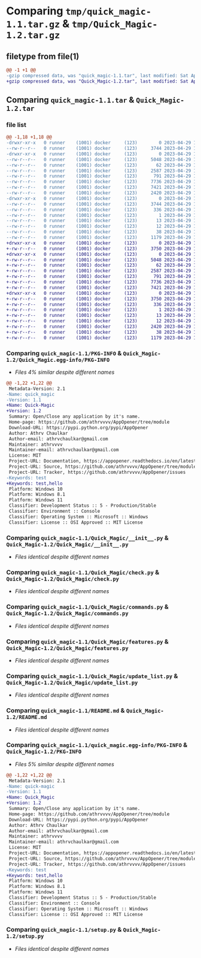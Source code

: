 # Comparing `tmp/quick_magic-1.1.tar.gz` & `tmp/Quick_Magic-1.2.tar.gz`

## filetype from file(1)

```diff
@@ -1 +1 @@
-gzip compressed data, was "quick_magic-1.1.tar", last modified: Sat Apr 29 16:02:16 2023, max compression
+gzip compressed data, was "Quick_Magic-1.2.tar", last modified: Sat Apr 29 16:29:25 2023, max compression
```

## Comparing `quick_magic-1.1.tar` & `Quick_Magic-1.2.tar`

### file list

```diff
@@ -1,18 +1,18 @@
-drwxr-xr-x   0 runner    (1001) docker     (123)        0 2023-04-29 16:02:16.089177 quick_magic-1.1/
--rw-r--r--   0 runner    (1001) docker     (123)     3744 2023-04-29 16:02:16.089177 quick_magic-1.1/PKG-INFO
-drwxr-xr-x   0 runner    (1001) docker     (123)        0 2023-04-29 16:02:16.085177 quick_magic-1.1/Quick_Magic/
--rw-r--r--   0 runner    (1001) docker     (123)     5048 2023-04-29 16:02:06.000000 quick_magic-1.1/Quick_Magic/__init__.py
--rw-r--r--   0 runner    (1001) docker     (123)       62 2023-04-29 16:02:06.000000 quick_magic-1.1/Quick_Magic/__main__.py
--rw-r--r--   0 runner    (1001) docker     (123)     2587 2023-04-29 16:02:06.000000 quick_magic-1.1/Quick_Magic/check.py
--rw-r--r--   0 runner    (1001) docker     (123)      791 2023-04-29 16:02:06.000000 quick_magic-1.1/Quick_Magic/commands.py
--rw-r--r--   0 runner    (1001) docker     (123)     7736 2023-04-29 16:02:06.000000 quick_magic-1.1/Quick_Magic/features.py
--rw-r--r--   0 runner    (1001) docker     (123)     7421 2023-04-29 16:02:06.000000 quick_magic-1.1/Quick_Magic/update_list.py
--rw-r--r--   0 runner    (1001) docker     (123)     2420 2023-04-29 16:02:06.000000 quick_magic-1.1/README.md
-drwxr-xr-x   0 runner    (1001) docker     (123)        0 2023-04-29 16:02:16.089177 quick_magic-1.1/quick_magic.egg-info/
--rw-r--r--   0 runner    (1001) docker     (123)     3744 2023-04-29 16:02:16.000000 quick_magic-1.1/quick_magic.egg-info/PKG-INFO
--rw-r--r--   0 runner    (1001) docker     (123)      336 2023-04-29 16:02:16.000000 quick_magic-1.1/quick_magic.egg-info/SOURCES.txt
--rw-r--r--   0 runner    (1001) docker     (123)        1 2023-04-29 16:02:16.000000 quick_magic-1.1/quick_magic.egg-info/dependency_links.txt
--rw-r--r--   0 runner    (1001) docker     (123)       13 2023-04-29 16:02:16.000000 quick_magic-1.1/quick_magic.egg-info/requires.txt
--rw-r--r--   0 runner    (1001) docker     (123)       12 2023-04-29 16:02:16.000000 quick_magic-1.1/quick_magic.egg-info/top_level.txt
--rw-r--r--   0 runner    (1001) docker     (123)       38 2023-04-29 16:02:16.089177 quick_magic-1.1/setup.cfg
--rw-r--r--   0 runner    (1001) docker     (123)     1179 2023-04-29 16:02:06.000000 quick_magic-1.1/setup.py
+drwxr-xr-x   0 runner    (1001) docker     (123)        0 2023-04-29 16:29:25.672764 Quick_Magic-1.2/
+-rw-r--r--   0 runner    (1001) docker     (123)     3750 2023-04-29 16:29:25.672764 Quick_Magic-1.2/PKG-INFO
+drwxr-xr-x   0 runner    (1001) docker     (123)        0 2023-04-29 16:29:25.668764 Quick_Magic-1.2/Quick_Magic/
+-rw-r--r--   0 runner    (1001) docker     (123)     5048 2023-04-29 16:29:15.000000 Quick_Magic-1.2/Quick_Magic/__init__.py
+-rw-r--r--   0 runner    (1001) docker     (123)       62 2023-04-29 16:29:15.000000 Quick_Magic-1.2/Quick_Magic/__main__.py
+-rw-r--r--   0 runner    (1001) docker     (123)     2587 2023-04-29 16:29:15.000000 Quick_Magic-1.2/Quick_Magic/check.py
+-rw-r--r--   0 runner    (1001) docker     (123)      791 2023-04-29 16:29:15.000000 Quick_Magic-1.2/Quick_Magic/commands.py
+-rw-r--r--   0 runner    (1001) docker     (123)     7736 2023-04-29 16:29:15.000000 Quick_Magic-1.2/Quick_Magic/features.py
+-rw-r--r--   0 runner    (1001) docker     (123)     7421 2023-04-29 16:29:15.000000 Quick_Magic-1.2/Quick_Magic/update_list.py
+drwxr-xr-x   0 runner    (1001) docker     (123)        0 2023-04-29 16:29:25.672764 Quick_Magic-1.2/Quick_Magic.egg-info/
+-rw-r--r--   0 runner    (1001) docker     (123)     3750 2023-04-29 16:29:25.000000 Quick_Magic-1.2/Quick_Magic.egg-info/PKG-INFO
+-rw-r--r--   0 runner    (1001) docker     (123)      336 2023-04-29 16:29:25.000000 Quick_Magic-1.2/Quick_Magic.egg-info/SOURCES.txt
+-rw-r--r--   0 runner    (1001) docker     (123)        1 2023-04-29 16:29:25.000000 Quick_Magic-1.2/Quick_Magic.egg-info/dependency_links.txt
+-rw-r--r--   0 runner    (1001) docker     (123)       13 2023-04-29 16:29:25.000000 Quick_Magic-1.2/Quick_Magic.egg-info/requires.txt
+-rw-r--r--   0 runner    (1001) docker     (123)       12 2023-04-29 16:29:25.000000 Quick_Magic-1.2/Quick_Magic.egg-info/top_level.txt
+-rw-r--r--   0 runner    (1001) docker     (123)     2420 2023-04-29 16:29:15.000000 Quick_Magic-1.2/README.md
+-rw-r--r--   0 runner    (1001) docker     (123)       38 2023-04-29 16:29:25.672764 Quick_Magic-1.2/setup.cfg
+-rw-r--r--   0 runner    (1001) docker     (123)     1179 2023-04-29 16:29:15.000000 Quick_Magic-1.2/setup.py
```

### Comparing `quick_magic-1.1/PKG-INFO` & `Quick_Magic-1.2/Quick_Magic.egg-info/PKG-INFO`

 * *Files 4% similar despite different names*

```diff
@@ -1,22 +1,22 @@
 Metadata-Version: 2.1
-Name: quick_magic
-Version: 1.1
+Name: Quick-Magic
+Version: 1.2
 Summary: Open/Close any application by it's name.
 Home-page: https://github.com/athrvvvv/AppOpener/tree/module
 Download-URL: https://pypi.python.org/pypi/AppOpener
 Author: Athrv Chaulkar
 Author-email: athrvchaulkar@gmail.com
 Maintainer: athrvvvv
 Maintainer-email: athrvchaulkar@gmail.com
 License: MIT
 Project-URL: Documentation, https://appopener.readthedocs.io/en/latest/
 Project-URL: Source, https://github.com/athrvvvv/AppOpener/tree/module
 Project-URL: Tracker, https://github.com/athrvvvv/AppOpener/issues
-Keywords: test
+Keywords: test,hello
 Platform: Windows 10
 Platform: Windows 8.1
 Platform: Windows 11
 Classifier: Development Status :: 5 - Production/Stable
 Classifier: Environment :: Console
 Classifier: Operating System :: Microsoft :: Windows
 Classifier: License :: OSI Approved :: MIT License
```

### Comparing `quick_magic-1.1/Quick_Magic/__init__.py` & `Quick_Magic-1.2/Quick_Magic/__init__.py`

 * *Files identical despite different names*

### Comparing `quick_magic-1.1/Quick_Magic/check.py` & `Quick_Magic-1.2/Quick_Magic/check.py`

 * *Files identical despite different names*

### Comparing `quick_magic-1.1/Quick_Magic/commands.py` & `Quick_Magic-1.2/Quick_Magic/commands.py`

 * *Files identical despite different names*

### Comparing `quick_magic-1.1/Quick_Magic/features.py` & `Quick_Magic-1.2/Quick_Magic/features.py`

 * *Files identical despite different names*

### Comparing `quick_magic-1.1/Quick_Magic/update_list.py` & `Quick_Magic-1.2/Quick_Magic/update_list.py`

 * *Files identical despite different names*

### Comparing `quick_magic-1.1/README.md` & `Quick_Magic-1.2/README.md`

 * *Files identical despite different names*

### Comparing `quick_magic-1.1/quick_magic.egg-info/PKG-INFO` & `Quick_Magic-1.2/PKG-INFO`

 * *Files 5% similar despite different names*

```diff
@@ -1,22 +1,22 @@
 Metadata-Version: 2.1
-Name: quick-magic
-Version: 1.1
+Name: Quick_Magic
+Version: 1.2
 Summary: Open/Close any application by it's name.
 Home-page: https://github.com/athrvvvv/AppOpener/tree/module
 Download-URL: https://pypi.python.org/pypi/AppOpener
 Author: Athrv Chaulkar
 Author-email: athrvchaulkar@gmail.com
 Maintainer: athrvvvv
 Maintainer-email: athrvchaulkar@gmail.com
 License: MIT
 Project-URL: Documentation, https://appopener.readthedocs.io/en/latest/
 Project-URL: Source, https://github.com/athrvvvv/AppOpener/tree/module
 Project-URL: Tracker, https://github.com/athrvvvv/AppOpener/issues
-Keywords: test
+Keywords: test,hello
 Platform: Windows 10
 Platform: Windows 8.1
 Platform: Windows 11
 Classifier: Development Status :: 5 - Production/Stable
 Classifier: Environment :: Console
 Classifier: Operating System :: Microsoft :: Windows
 Classifier: License :: OSI Approved :: MIT License
```

### Comparing `quick_magic-1.1/setup.py` & `Quick_Magic-1.2/setup.py`

 * *Files identical despite different names*

